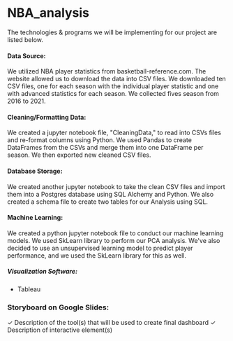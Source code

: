 # NBA_analysis
The technologies & programs we will be implementing for our project are listed below.

#### Data Source: 
We utilized NBA player statistics from basketball-reference.com. The website allowed us to download the data into CSV files. We downloaded ten CSV files, one for each season with the individual player statistic and one with advanced statistics for each season. We collected fives season from 2016 to 2021.

#### Cleaning/Formatting Data:
We created a jupyter notebook file, "CleaningData," to read into CSVs files and re-format columns using Python. We used Pandas to create DataFrames from the CSVs and merge them into one DataFrame per season. We then exported new cleaned CSV files.

#### Database Storage: 
We created another jupyter notebook to take the clean CSV files and import them into a Postgres database using SQL Alchemy and Python. We also created a schema file to create two tables for our Analysis using SQL.
#### Machine Learning: 
We created a python jupyter notebook file to conduct our machine learning models. We used SkLearn library to perform our PCA analysis. We've also decided to use an unsupervised learning model to predict player performance, and we used the SkLearn library for this as well.
##### Visualization Software: 
* Tableau
### Storyboard on Google Slides:
✓ Description of the tool(s) that will be
used to create final dashboard
✓ Description of interactive element(s)

